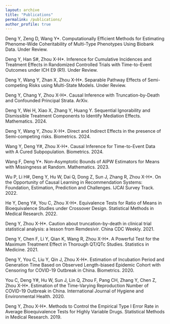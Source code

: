 ```yaml
---
layout: archive
title: "Publications"
permalink: /publications/
author_profile: true
---
```


Deng Y, Zeng D, Wang Y*. Computationally Efficient Methods for Estimating Phenome-Wide Coheritability of Multi-Type
Phenotypes Using Biobank Data. Under Review.

Deng Y, Han S#, Zhou X-H*. Inference for Cumulative Incidences and Treatment Effects in Randomized Controlled Trials with Time-to-Event Outcomes under ICH E9 (R1). Under Review.

Deng Y, Wang Y, Zhan X, Zhou X-H*. Separable Pathway Effects of Semi-competing Risks using Multi-State Models. Under Review.

Deng Y, Chang Y, Zhou X-H*. Causal Inference with Truncation-by-Death and Confounded Principal Strata. ArXiv.

Deng Y, Wei H, Xiao X, Zhang Y, Huang Y. Sequential Ignorability and Dismissible Treatment Components to Identify Mediation Effects. Mathematics. 2024.

Deng Y, Wang Y, Zhou X-H*. Direct and Indirect Effects in the presence of Semi-competing risks. Biometrics. 2024.

Wang Y, Deng Y#, Zhou X-H*. Causal Inference for Time-to-Event Data with A Cured Subpopulation. Biometrics. 2024.

Wang F, Deng Y*. Non-Asymptotic Bounds of AIPW Estimators for Means with Missingness at Random. Mathematics. 2023.

Wu P, Li H#, Deng Y, Hu W, Dai Q, Dong Z, Sun J, Zhang R, Zhou X-H*. On the Opportunity of Causal Learning in Recommendation Systems: Foundation, Estimation, Prediction and Challenges. IJCAI Survey Track. 2022.

He Y, Deng Y#, You C, Zhou X-H*. Equivalence Tests for Ratio of Means in Bioequivalence Studies under Crossover Design. Statistical Methods in Medical Research. 2022.

Deng Y, Zhou X-H*. Caution about truncation-by-death in clinical trial statistical analysis: a lesson from Remdesivir. China CDC Weekly. 2021.

Deng Y, Chen F, Li Y, Qian K, Wang R, Zhou X-H*. A Powerful Test for the Maximum Treatment Effect in Thorough QT/QTc Studies. Statistics in Medicine. 2021.

Deng Y, You C, Liu Y, Qin J, Zhou X-H*. Estimation of Incubation Period and Generation Time Based on Observed Length-biased Epidemic Cohort with Censoring for COVID-19 Outbreak in China. Biometrics. 2020.

You C, Deng Y#, Hu W, Sun J, Lin Q, Zhou F, Pang CH, Zhang Y, Chen Z, Zhou X-H*. Estimation of the Time-Varying Reproduction Number of COVID-19 Outbreak in China. International Journal of Hygiene and Environmental Health. 2020.

Deng Y, Zhou X-H*. Methods to Control the Empirical Type I Error Rate in Average Bioequivalence Tests for Highly Variable Drugs. Statistical Methods in Medical Research. 2019.
